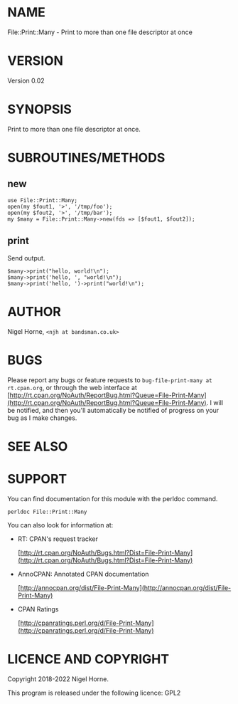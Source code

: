 # NAME

File::Print::Many - Print to more than one file descriptor at once

# VERSION

Version 0.02

# SYNOPSIS

Print to more than one file descriptor at once.

# SUBROUTINES/METHODS

## new

    use File::Print::Many;
    open(my $fout1, '>', '/tmp/foo');
    open(my $fout2, '>', '/tmp/bar');
    my $many = File::Print::Many->new(fds => [$fout1, $fout2]);

## print

Send output.

    $many->print("hello, world!\n");
    $many->print('hello, ', "world!\n");
    $many->print('hello, ')->print("world!\n");

# AUTHOR

Nigel Horne, `<njh at bandsman.co.uk>`

# BUGS

Please report any bugs or feature requests to `bug-file-print-many at rt.cpan.org`,
or through the web interface at
[http://rt.cpan.org/NoAuth/ReportBug.html?Queue=File-Print-Many](http://rt.cpan.org/NoAuth/ReportBug.html?Queue=File-Print-Many).
I will be notified, and then you'll
automatically be notified of progress on your bug as I make changes.

# SEE ALSO

# SUPPORT

You can find documentation for this module with the perldoc command.

    perldoc File::Print::Many

You can also look for information at:

- RT: CPAN's request tracker

    [http://rt.cpan.org/NoAuth/Bugs.html?Dist=File-Print-Many](http://rt.cpan.org/NoAuth/Bugs.html?Dist=File-Print-Many)

- AnnoCPAN: Annotated CPAN documentation

    [http://annocpan.org/dist/File-Print-Many](http://annocpan.org/dist/File-Print-Many)

- CPAN Ratings

    [http://cpanratings.perl.org/d/File-Print-Many](http://cpanratings.perl.org/d/File-Print-Many)

# LICENCE AND COPYRIGHT

Copyright 2018-2022 Nigel Horne.

This program is released under the following licence: GPL2
